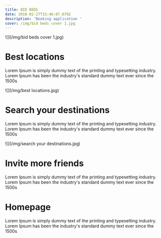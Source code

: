```yaml
---
title: BID BEDS
date: 2018-02-27T15:46:07.670Z
description: 'Booking application '
cover: /img/bid beds cover 1.jpg
---
```



![](/img/bid beds cover 1.jpg)

# Best locations

Lorem Ipsum is simply dummy text of the printing and typesetting industry. Lorem Ipsum has been the industry's standard dummy text ever since the 1500s

!\[](/img/best locations.jpg)

# Search your destinations

Lorem Ipsum is simply dummy text of the printing and typesetting industry. Lorem Ipsum has been the industry's standard dummy text ever since the 1500s

!\[](/img/search your destinations.jpg)

# Invite more friends

Lorem Ipsum is simply dummy text of the printing and typesetting industry. Lorem Ipsum has been the industry's standard dummy text ever since the 1500s

# Homepage

Lorem Ipsum is simply dummy text of the printing and typesetting industry. Lorem Ipsum has been the industry's standard dummy text ever since the 1500s
